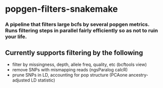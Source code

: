 # popgen-filters-snakemake
### A pipeline that filters large bcfs by several popgen metrics. Runs filtering steps in parallel fairly efficiently so as not to ruin your life.

## Currently supports filtering by the following
- filter by missingness, depth, allele freq, quality, etc  (bcftools view)
- remove SNPs with mismapping reads (ngsParalog calcR)
- prune SNPs in LD, accounting for pop structure (PCAone ancestry-adjusted LD statistic)
